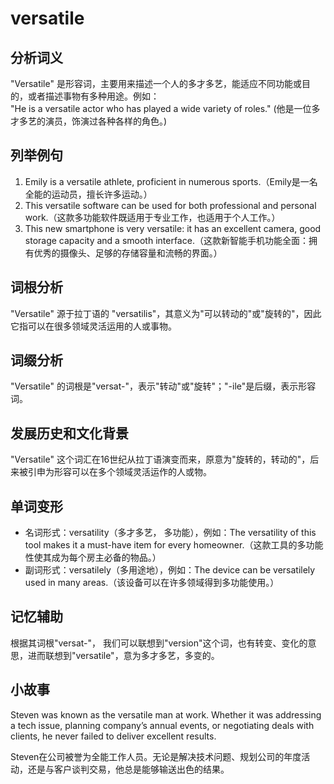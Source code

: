 # versatile

## 分析词义

  

"Versatile" 是形容词，主要用来描述一个人的多才多艺，能适应不同功能或目的，或者描述事物有多种用途。例如：  
"He is a versatile actor who has played a wide variety of roles." (他是一位多才多艺的演员，饰演过各种各样的角色。)

  

## 列举例句

  

1.  Emily is a versatile athlete, proficient in numerous sports.（Emily是一名全能的运动员，擅长许多运动。）
2.  This versatile software can be used for both professional and personal work.（这款多功能软件既适用于专业工作，也适用于个人工作。）
3.  This new smartphone is very versatile: it has an excellent camera, good storage capacity and a smooth interface.（这款新智能手机功能全面：拥有优秀的摄像头、足够的存储容量和流畅的界面。）

  

## 词根分析

  

"Versatile" 源于拉丁语的 "versatilis"，其意义为"可以转动的"或"旋转的"，因此它指可以在很多领域灵活运用的人或事物。

  

## 词缀分析

  

"Versatile" 的词根是"versat-"，表示"转动"或"旋转"；"-ile"是后缀，表示形容词。

  

## 发展历史和文化背景

  

"Versatile" 这个词汇在16世纪从拉丁语演变而来，原意为"旋转的，转动的"，后来被引申为形容可以在多个领域灵活运作的人或物。

  

## 单词变形

  

*   名词形式：versatility（多才多艺， 多功能），例如：The versatility of this tool makes it a must-have item for every homeowner.（这款工具的多功能性使其成为每个房主必备的物品。）
*   副词形式：versatilely（多用途地），例如：The device can be versatilely used in many areas.（该设备可以在许多领域得到多功能使用。）

  

## 记忆辅助

  

根据其词根"versat-"， 我们可以联想到"version"这个词，也有转变、变化的意思，进而联想到"versatile"，意为多才多艺，多变的。

  

## 小故事

  

Steven was known as the versatile man at work. Whether it was addressing a tech issue, planning company’s annual events, or negotiating deals with clients, he never failed to deliver excellent results.

  

Steven在公司被誉为全能工作人员。无论是解决技术问题、规划公司的年度活动，还是与客户谈判交易，他总是能够输送出色的结果。
